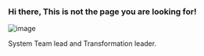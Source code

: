 ### Hi there, This is not the page you are looking for!
![image](https://github.com/LordDarkK7/LordDarkK7/assets/138528443/63c40acf-a03b-453e-a962-ad3c3f18cb53)

System Team lead and Transformation leader.



<!--
**LordDarkK7/LordDarkK7** is a ✨ _special_ ✨ repository because its `README.md` (this file) appears on your GitHub profile.

Here are some ideas to get you started:

- 🔭 I’m currently working on ...
- 🌱 I’m currently learning ...
- 👯 I’m looking to collaborate on ...
- 🤔 I’m looking for help with ...
- 💬 Ask me about ...
- 📫 How to reach me: ...
- 😄 Pronouns: ...
- ⚡ Fun fact: ...
-->
